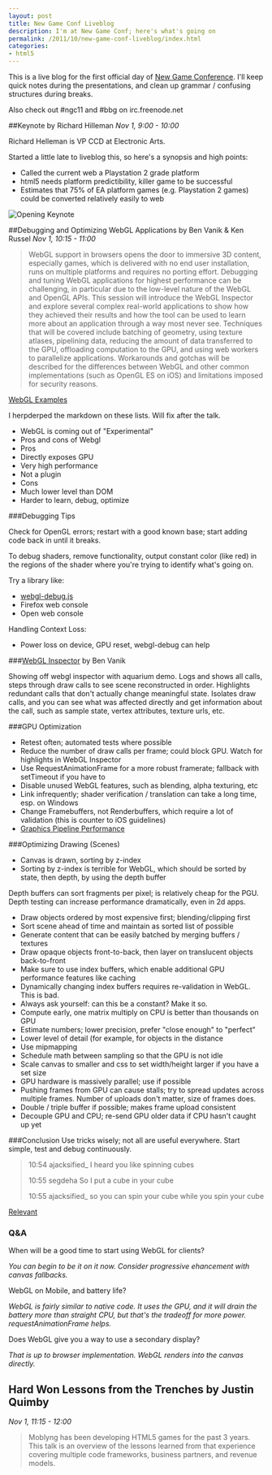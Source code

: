 ```yaml
---
layout: post
title: New Game Conf Liveblog
description: I'm at New Game Conf; here's what's going on
permalink: /2011/10/new-game-conf-liveblog/index.html
categories:
- html5
---
```


This is a live blog for the first official day of 
[New Game Conference](http://www.newgameconf.com). I'll keep quick notes during
the presentations, and clean up grammar / confusing structures during breaks.

Also check out #ngc11 and #bbg on irc.freenode.net

##Keynote by Richard Hilleman
*Nov 1, 9:00 - 10:00*

Richard Helleman is VP CCD at Electronic Arts.

Started a little late to liveblog this, so here's a synopsis and high points:

* Called the current web a Playstation 2 grade platform
* html5 needs platform predictibility, killer game to be successful
* Estimates that 75% of EA platform games (e.g. Playstation 2 games) could be converted relatively easily to web 

![Opening Keynote](http://s1-05.twitpicproxy.com/photos/large/439077657.jpg "Opening Keynote")

##Debugging and Optimizing WebGL Applications by Ben Vanik &amp; Ken Russel
*Nov 1, 10:15 - 11:00*

> WebGL support in browsers opens the door to immersive 3D content, especially games, which is delivered with no end user installation, runs on multiple platforms and requires no porting effort.
Debugging and tuning WebGL applications for highest performance can be challenging, in particular due to the low-level nature of the WebGL and OpenGL APIs. This session will introduce the WebGL Inspector and explore several complex real-world applications to show how they achieved their results and how the tool can be used to learn more about an application through a way most never see.
Techniques that will be covered include batching of geometry, using texture atlases, pipelining data, reducing the amount of data transferred to the GPU, offloading computation to the GPU, and using web workers to parallelize applications. Workarounds and gotchas will be described for the differences between WebGL and other common implementations (such as OpenGL ES on iOS) and limitations imposed for security reasons.

[WebGL Examples](http://webglsamples.googlecode.com/hg/newgame/2011/)

I herpderped the markdown on these lists. Will fix after the talk.

* WebGL is coming out of "Experimental"
* Pros and cons of Webgl
* Pros
* Directly exposes GPU
* Very high performance
* Not a plugin
* Cons
* Much lower level than DOM
* Harder to learn, debug, optimize

###Debugging Tips

Check for OpenGL errors; restart with a good known base; start adding code 
back in until it breaks.

To debug shaders, remove functionality, output constant color (like red) in
the regions of the shader where you're trying to identify what's going on.

Try a library like:

* [webgl-debug.js](http://www.khronos.org/webgl/wiki/Debugging)
* Firefox web console
* Open web console

Handling Context Loss:

* Power loss on device, GPU reset, webgl-debug can help

###[WebGL Inspector](http://benvanik.github.com/WebGL-Inspector/) by Ben Vanik

Showing off webgl inspector with aquarium demo. Logs and shows all calls, steps
through draw calls to see scene reconstructed in order. Highlights redundant calls
that don't actually change meaningful state. Isolates draw calls, and you can see
what was affected directly and get information about the call, such as sample
state, vertex attributes, texture urls, etc.

###GPU Optimization

* Retest often; automated tests where possible
* Reduce the number of draw calls per frame; could block GPU. Watch for
  highlights in WebGL Inspector
* Use RequestAnimationFrame for a more robust framerate; fallback with setTimeout if you have to
* Disable unused WebGL features, such as blending, alpha texturing, etc
* Link infrequently; shader verification / translation can take a long time, esp. on Windows
* Change Framebuffers, not Renderbuffers, which require a lot of validation (this
  is counter to iOS guidelines)
* [Graphics Pipeline Performance](http://http.developer.nvidia.com/GPUGems/gpugems_ch28.html)

###Optimizing Drawing (Scenes)

* Canvas is drawn, sorting by z-index
* Sorting by z-index is terrible for WebGL, which should be sorted by state, then depth, by using
  the depth buffer

Depth buffers can sort fragments per pixel; is relatively cheap for the PGU.
Depth testing can increase performance dramatically, even in 2d apps.

* Draw objects ordered by most expensive first; blending/clipping first
* Sort scene ahead of time and maintain as sorted list of possible
* Generate content that can be easily batched by merging buffers / textures
* Draw opaque objects front-to-back, then layer on translucent objects back-to-front
* Make sure to use index buffers, which enable additional GPU performance features 
    like caching
* Dynamically changing index buffers requires re-validation in WebGL. This is bad.
* Always ask yourself: can this be a constant? Make it so.
* Compute early, one matrix multiply on CPU is better than thousands on GPU
* Estimate numbers; lower precision, prefer "close enough" to "perfect"
* Lower level of detail (for example, for objects in the distance
* Use mipmapping
* Schedule math between sampling so that the GPU is not idle
* Scale canvas to smaller and css to set width/height larger if you have a set
  size
* GPU hardware is massively parallel; use if possible
* Pushing frames from GPU can cause stalls; try to spread updates across multiple frames.
  Number of uploads don't matter, size of frames does.
* Double / triple buffer if possible; makes frame upload consistent
* Decouple GPU and CPU; re-send GPU older data if CPU hasn't caught up yet

###Conclusion
Use tricks wisely; not all are useful everywhere. Start simple, test and
debug continuously.

>  10:54 ajacksified_ I heard you like spinning cubes
>  
>  10:55 segdeha So I put a cube in your cube
>  
>  10:55 ajacksified_ so you can spin your cube while you spin your cube

[Relevant](http://webglsamples.googlecode.com/hg/newgame/2011/05-pipelining.html)

### Q&amp;A

When will be a good time to start using WebGL for clients?

*You can begin to be it on it now. Consider progressive ehancement with canvas fallbacks.*

WebGL on Mobile, and battery life?

*WebGL is fairly similar to native code. It uses the GPU, and it will drain the
battery more than straight CPU, but that's the tradeoff for more power.
requestAnimationFrame helps.*

Does WebGL give you a way to use a secondary display?

*That is up to browser implementation. WebGL renders into the canvas directly.*

## Hard Won Lessons from the Trenches by Justin Quimby
*Nov 1, 11:15 - 12:00*

> Moblyng has been developing HTML5 games for the past 3 years. 
This talk is an overview of the lessons learned from that experience 
covering multiple code frameworks, business partners, and revenue models.

